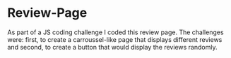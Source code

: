 # Review-Page
As part of a JS coding challenge I coded this review page. The challenges were: first, to create a carroussel-like page that displays different reviews and second, to create a button that would display the reviews randomly. 
